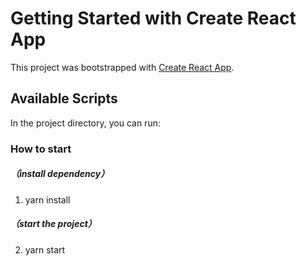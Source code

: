 # Getting Started with Create React App

This project was bootstrapped with [Create React App](https://github.com/facebook/create-react-app).

## Available Scripts

In the project directory, you can run:

### How to start 
##### （install dependency）
1. yarn install  
##### （start the project）
2. yarn start 
